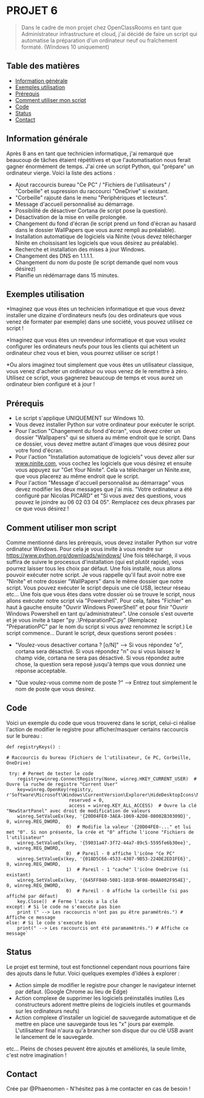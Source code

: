 # PROJET 6
> Dans le cadre de mon projet chez OpenClassRooms en tant que Administrateur infrastructure et cloud, j'ai décidé de faire un script qui automatise la préparation d'un ordinateur neuf ou fraîchement formaté. (Windows 10 uniquement)

## Table des matières
* [Information générale](#information-générale)
* [Exemples utilisation](#exemples-utilisation)
* [Prérequis](#prérequis)
* [Comment utiliser mon script](#comment-utiliser-mon-script)
* [Code](#code)
* [Status](#status)
* [Contact](#contact)

## Information générale

Après 8 ans en tant que technicien informatique, j'ai remarqué que beaucoup de tâches étaient répétitives et que l'automatisation nous ferait gagner énormément de temps. J'ai crée un script Python, qui "prépare" un ordinateur vierge. Voici la liste des actions : 

- Ajout raccourcis bureau "Ce PC" / "Fichiers de l'utilisateurs" / "Corbeille" et supression du raccourci "OneDrive" si existant.
- "Corbeille" rajouté dans le menu "Periphériques et lecteurs".
- Message d'accueil personnalisé au démarrage. 
- Possibilité de désactiver Cortana (le script pose la question).
- Désactivation de la mise en veille prolongée.
- Changement du fond d'écran (le script prend un fond d'écran au hasard dans le dossier WallPapers que vous aurez rempli au préalable).
- Installation automatique de logiciels via Ninite (vous devez télécharger Ninite en choissisant les logiciels que vous désirez au préalable).
- Recherche et installation des mises à jour Windows.
- Changement des DNS en 1.1.1.1.
- Changement du nom du poste (le script demande quel nom vous désirez)
- Planifie un rédémarrage dans 15 minutes.

## Exemples utilisation

*Imaginez que vous êtes un technicien informatique et que vous devez installer une dizaine d'ordinateurs neufs (ou des ordinateurs que vous venez de formater par exemple) dans une société, vous pouvez utilisez ce script ! 

*Imaginez que vous êtes un revendeur informatique et que vous voulez configurer les ordinateurs neufs pour tous les clients qui achètent un ordinateur chez vous et bien, vous pourrez utiliser ce script ! 

*Ou alors imaginez tout simplement que vous êtes un utilisateur classique, vous venez d'acheter un ordinateur ou vous venez de le remettre à zéro. Utilisez ce script, vous gagnerez beaucoup de temps et vous aurez un ordinateur bien configuré et à jour ! 

## Prérequis

- Le script s'applique UNIQUEMENT sur Windows 10. 
- Vous devez installer Python sur votre ordinateur pour exécuter le script.
- Pour l'action "Changement du fond d'écran", vous devez créer un dossier "Wallpapers" qui se situera au même endroit que le script. Dans ce dossier, vous devez mettre autant d'images que vous désirez pour votre fond d'écran.
- Pour l'action "Installation automatique de logiciels" vous devez aller sur www.ninite.com, vous cochez les logiciels que vous désirez et ensuite vous appuyez sur "Get Your Ninite". Cela va télécharger un Ninite.exe, que vous placerez au même endroit que le script. 
- Pour l'action "Message d'accueil personnalisé au démarrage" vous devez modifier les deux messages que j'ai mis. "Votre ordinateur a été configuré par Nicolas PICARD" et "Si vous avez des questions, vous pouvez le joindre au 06 02 03 04 05". Remplacez ces deux phrases par ce que vous désirez ! 


## Comment utiliser mon script 

Comme mentionné dans les prérequis, vous devez installer Python sur votre ordinateur Windows. Pour cela je vous invite à vous rendre sur https://www.python.org/downloads/windows/ 
Une fois téléchargé, il vous suffira de suivre le processus d'installation (qui est plutôt rapide), vous pourrez laisser tous les choix par défaut. 
Une fois installé, nous allons pouvoir exécuter notre script. Je vous rappelle qu'il faut avoir notre exe "Ninite" et notre dossier "WallPapers" dans le même dossier que notre script. Vous pouvez exécuter le script depuis une clé USB, lecteur réseau etc... 
Une fois que vous êtes dans votre dossier où se trouve le script, nous allons exécuter notre script via "Powershell". Pour cela, faites "Fichier" en haut à gauche ensuite "Ouvrir Windows PowerShell" et pour finir "Ouvrir Windows Powershell en tant qu'administrateur".
Une console s'est ouverte et je vous invite à taper "py .\PréparationPC.py" (Remplacez  "PréparationPC" par le nom du script si vous avez renommez le script.) 
Le script commence...
Durant le script, deux questions seront posées : 

- "Voulez-vous desactiver cortana ? [o/N]" --> Si vous répondez "o", cortana sera désactivé. Si vous répondez "n" ou si vous laissez le champ vide, cortana ne sera pas désactivé. Si vous répondez autre chose, la question sera reposé jusqu'à temps que vous donniez une réponse acceptable. 

- "Que voulez-vous comme nom de poste ?" --> Entrez tout simplement le nom de poste que vous desirez. 

## Code 

Voici un exemple du code que vous trouverez dans le script, celui-ci réalise l'action de modifier le registre pour afficher/masquer certains raccourcis sur le bureau : 


    def registryKeys() :

    # Raccourcis du bureau (Fichiers de l'utilisateur, Ce PC, Corbeille, OneDrive)
    
     try: # Permet de tester le code
        registry=winreg.ConnectRegistry(None, winreg.HKEY_CURRENT_USER)  # Ouvre la ruche de registre "Current User"
        key=winreg.OpenKey(registry, r'Software\Microsoft\Windows\CurrentVersion\Explorer\HideDesktopIcons\NewStartPanel',
                           reserved = 0,
                           access = winreg.KEY_ALL_ACCESS)  # Ouvre la clé "NewStartPanel" avec droit de modification de valeurs
        winreg.SetValueEx(key, '{20D04FE0-3AEA-1069-A2D8-08002B30309D}', 0, winreg.REG_DWORD,
                          0)  # Modifie la valeur '{20D04FE0-..." et lui met "0". Si non présente, la crée et "0" affiche l'icone "Fichiers de l'utilisateur"
        winreg.SetValueEx(key, '{59031a47-3f72-44a7-89c5-5595fe6b30ee}', 0, winreg.REG_DWORD,
                          0)  # Pareil - 0 affiche l'icône "Ce PC"
        winreg.SetValueEx(key, '{018D5C66-4533-4307-9B53-224DE2ED1FE6}', 0, winreg.REG_DWORD,
                          1)  # Pareil - 1 "cache" l'icône OneDrive (si existant)
        winreg.SetValueEx(key, '{645FF040-5081-101B-9F08-00AA002F954E}', 0, winreg.REG_DWORD,
                          0)  # Pareil - 0 affiche la corbeille (si pas affiché par défaut)
        key.Close()  # Ferme l'accès a la clé
    except: # Si le code ne s'execute pas bien
        print (" --> Les raccourcis n'ont pas pu être paramétrés.") # Affiche ce message
    else: # Si le code s'execute bien
        print(" --> Les raccourcis ont été paramamétrés.") # Affiche ce message`


## Status

Le projet est terminé, tout est fonctionnel cependant nous pourrions faire des ajouts dans le futur. Voici quelques exemples d'idées à explorer :

- Action simple de modifier le registre pour changer le navigateur internet par défaut. (Google Chrome au lieu de Edge)
- Action complexe de supprimer les logiciels préinstallés inutiles (Les constructeurs adorent mettre pleins de logiciels inutiles et gourmands sur les ordinateurs neufs)
- Action complexe d'installer un logiciel de sauvegarde automatique et de mettre en place une sauvegarde tous les "x" jours par exemple. L'utilisateur final n'aura qu'a brancher son disque dur ou clé USB avant le lancement de le sauvegarde. 

etc... Pleins de choses peuvent être ajoutés et améliorés, la seule limite, c'est notre imagination ! 

## Contact
Crée par @Phaenomen - N'hésitez pas à me contacter en cas de besoin ! 
